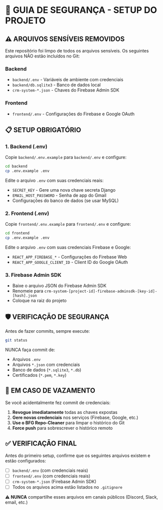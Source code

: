 # 🔐 GUIA DE SEGURANÇA - SETUP DO PROJETO

## ⚠️ ARQUIVOS SENSÍVEIS REMOVIDOS

Este repositório foi limpo de todos os arquivos sensíveis. Os seguintes arquivos NÃO estão incluídos no Git:

### Backend
- `backend/.env` - Variáveis de ambiente com credenciais
- `backend/db.sqlite3` - Banco de dados local
- `crm-system-*.json` - Chaves do Firebase Admin SDK

### Frontend
- `frontend/.env` - Configurações do Firebase e Google OAuth

## 📋 SETUP OBRIGATÓRIO

### 1. Backend (.env)
Copie `backend/.env.example` para `backend/.env` e configure:

```bash
cd backend
cp .env.example .env
```

Edite o arquivo `.env` com suas credenciais reais:
- `SECRET_KEY` - Gere uma nova chave secreta Django
- `EMAIL_HOST_PASSWORD` - Senha de app do Gmail
- Configurações do banco de dados (se usar MySQL)

### 2. Frontend (.env)
Copie `frontend/.env.example` para `frontend/.env` e configure:

```bash
cd frontend
cp .env.example .env
```

Edite o arquivo `.env` com suas credenciais Firebase e Google:
- `REACT_APP_FIREBASE_*` - Configurações do Firebase Web
- `REACT_APP_GOOGLE_CLIENT_ID` - Client ID do Google OAuth

### 3. Firebase Admin SDK
- Baixe o arquivo JSON do Firebase Admin SDK
- Renomeie para `crm-system-[project-id]-firebase-adminsdk-[key-id]-[hash].json`
- Coloque na raiz do projeto

## 🛡️ VERIFICAÇÃO DE SEGURANÇA

Antes de fazer commits, sempre execute:

```bash
git status
```

NUNCA faça commit de:
- Arquivos `.env`
- Arquivos `*.json` com credenciais
- Banco de dados (`*.sqlite3`, `*.db`)
- Certificados (`*.pem`, `*.key`)

## 🚨 EM CASO DE VAZAMENTO

Se você acidentalmente fez commit de credenciais:

1. **Revogue imediatamente** todas as chaves expostas
2. **Gere novas credenciais** nos serviços (Firebase, Google, etc.)
3. **Use o BFG Repo-Cleaner** para limpar o histórico do Git
4. **Force push** para sobrescrever o histórico remoto

## ✅ VERIFICAÇÃO FINAL

Antes do primeiro setup, confirme que os seguintes arquivos existem e estão configurados:
- [ ] `backend/.env` (com credenciais reais)
- [ ] `frontend/.env` (com credenciais reais)  
- [ ] `crm-system-*.json` (Firebase Admin SDK)
- [ ] Todos os arquivos acima estão listados no `.gitignore`

⚠️ **NUNCA** compartilhe esses arquivos em canais públicos (Discord, Slack, email, etc.)
